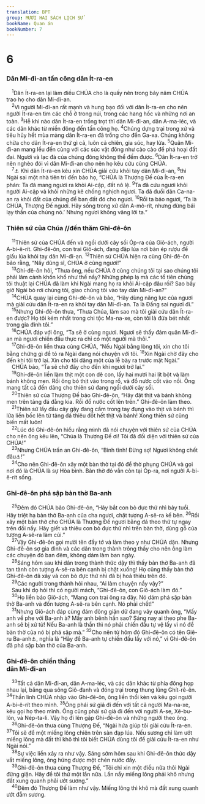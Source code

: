 ```yaml
---
translation: BPT
group: MƯƠI HAI SÁCH LỊCH SỬ
bookName: Quan án 
bookNumber: 7
---
```


<div class="title"><h1>6</h1><h3>Dân Mi-đi-an tấn công dân Ít-ra-en</h3></div>
<span class="verse cac_6_1"> <sup>1</sup>Dân Ít-ra-en lại làm điều CHÚA cho là quấy nên trong bảy năm CHÚA trao họ cho dân Mi-đi-an.<br/></span>
<span class="verse cac_6_2"> <sup>2</sup>Vì người Mi-đi-an rất mạnh và hung bạo đối với dân Ít-ra-en cho nên người Ít-ra-en tìm các chỗ ở trong núi, trong các hang hốc và những nơi an toàn.</span>
<span class="verse cac_6_3"><sup>3</sup>Hễ khi nào dân Ít-ra-en trồng trọt thì dân Mi-đi-an, dân A-ma-léc, và các dân khác từ miền đông đến tấn công họ.</span>
<span class="verse cac_6_4"><sup>4</sup>Chúng dựng trại trong xứ và tiêu hủy hết mùa màng dân Ít-ra-en đã trồng cho đến Ga-xa. Chúng không chừa cho dân Ít-ra-en thứ gì cả, luôn cả chiên, gia súc, hay lừa.</span>
<span class="verse cac_6_5"><sup>5</sup>Quân Mi-đi-an mang lều đến cùng với các súc vật đông như cào cào để phá hoại đất đai. Người và lạc đà của chúng đông không thể đếm được.</span>
<span class="verse cac_6_6"><sup>6</sup>Dân Ít-ra-en trở nên nghèo đói vì dân Mi-đi-an cho nên họ kêu cứu cùng CHÚA.<br/></span>
<span class="verse cac_6_7"> <sup>7</sup><a data-toggle="tooltip" data-placement="bottom" title="Các câu nầy không thấy trong bản Hê-bơ-rơ xưa nhất của sách Quan Án thuộc Cuộn Sách Biển Chết, tập 4Q Quan Án A.">⚓</a> Khi dân Ít-ra-en kêu xin CHÚA giải cứu khỏi tay dân Mi-đi-an,</span>
<span class="verse cac_6_8"><sup>8</sup>thì Ngài sai một nhà tiên tri đến bảo họ, “CHÚA là Thượng Đế của Ít-ra-en phán: Ta đã mang ngươi ra khỏi Ai-cập, đất nô lệ.</span>
<span class="verse cac_6_9"><sup>9</sup>Ta đã cứu ngươi khỏi người Ai-cập và khỏi những kẻ chống nghịch ngươi. Ta đã đuổi dân Ca-na-an ra khỏi đất của chúng để ban đất đó cho ngươi.</span>
<span class="verse cac_6_10"><sup>10</sup>Rồi ta bảo ngươi, ‘Ta là CHÚA, Thượng Đế ngươi. Hãy sống trong xứ dân A-mô-rít, nhưng đừng bái lạy thần của chúng nó.’ Nhưng ngươi không vâng lời ta.”<br/></span>
<div class="title"><h3>Thiên sứ của Chúa //đến thăm Ghi-đê-ôn</h3></div>
<span class="verse cac_6_11"> <sup>11</sup>Thiên sứ của CHÚA đến và ngồi dưới cây sồi Óp-ra của Giô-ách, người A-bi-ê-rít. Ghi-đê-ôn, con trai Giô-ách, đang đập lúa nơi bàn ép rượu để giấu lúa khỏi tay dân Mi-đi-an.</span>
<span class="verse cac_6_12"><sup>12</sup>Thiên sứ CHÚA hiện ra cùng Ghi-đê-ôn bảo rằng, “Nầy dũng sĩ, CHÚA ở cùng ngươi!”<br/></span>
<span class="verse cac_6_13"> <sup>13</sup>Ghi-đê-ôn hỏi, “Thưa ông, nếu CHÚA ở cùng chúng tôi tại sao chúng tôi phải lâm cảnh khốn khổ như thế nầy? Những phép lạ mà các tổ tiên chúng tôi thuật lại CHÚA đã làm khi Ngài mang họ ra khỏi Ai-cập đâu rồi? Sao bây giờ Ngài bỏ rơi chúng tôi, giao chúng tôi vào tay dân Mi-đi-an?”<br/></span>
<span class="verse cac_6_14"> <sup>14</sup>CHÚA quay lại cùng Ghi-đê-ôn và bảo, “Hãy dùng năng lực của ngươi mà giải cứu dân Ít-ra-en ra khỏi tay dân Mi-đi-an. Ta là Đấng sai ngươi đi.”<br/></span>
<span class="verse cac_6_15"> <sup>15</sup>Nhưng Ghi-đê-ôn thưa, “Thưa Chúa, làm sao mà tôi giải cứu dân Ít-ra-en được? Họ tôi kém nhất trong chi tộc Ma-na-xe, còn tôi là đứa bét nhất trong gia đình tôi.”<br/></span>
<span class="verse cac_6_16"> <sup>16</sup>CHÚA đáp với ông, “Ta sẽ ở cùng ngươi. Ngươi sẽ thấy đám quân Mi-đi-an mà ngươi chiến đấu thực ra chỉ có một người mà thôi.”<br/></span>
<span class="verse cac_6_17"> <sup>17</sup>Ghi-đê-ôn liền thưa cùng CHÚA, “Nếu Ngài bằng lòng tôi, xin cho tôi bằng chứng gì để tỏ ra Ngài đang nói chuyện với tôi.</span>
<span class="verse cac_6_18"><sup>18</sup>Xin Ngài chờ đây cho đến khi tôi trở lại. Xin cho tôi dâng một của lễ bày ra trước mặt Ngài.”<br/> CHÚA bảo, “Ta sẽ chờ đây cho đến khi ngươi trở lại.”<br/></span>
<span class="verse cac_6_19"> <sup>19</sup>Ghi-đê-ôn liền làm thịt một con dê con, lấy hai mươi hai lít bột và làm bánh không men. Rồi ông bỏ thịt vào trong rổ, và đổ nước cốt vào nồi. Ông mang tất cả đến dâng cho thiên sứ đang ngồi dưới cây sồi.<br/></span>
<span class="verse cac_6_20"> <sup>20</sup>Thiên sứ của Thượng Đế bảo Ghi-đê-ôn, “Hãy đặt thịt và bánh không men trên tảng đá đằng kia. Rồi đổ nước cốt lên trên.” Ghi-đê-ôn làm theo.<br/></span>
<span class="verse cac_6_21"> <sup>21</sup>Thiên sứ lấy đầu cây gậy đang cầm trong tay đụng vào thịt và bánh thì lửa liền bốc lên từ tảng đá thiêu đốt hết thịt và bánh! Xong thiên sứ cũng biến mất luôn!<br/></span>
<span class="verse cac_6_22"> <sup>22</sup>Lúc đó Ghi-đê-ôn hiểu rằng mình đã nói chuyện với thiên sứ của CHÚA cho nên ông kêu lên, “Chúa là Thượng Đế ơi! Tôi đã đối diện với thiên sứ của CHÚA!”<br/></span>
<span class="verse cac_6_23"> <sup>23</sup>Nhưng CHÚA trấn an Ghi-đê-ôn, “Bình tĩnh! Đừng sợ! Ngươi không chết đâu<a data-toggle="tooltip" data-placement="bottom" title="Ghi-đê-ôn yên trí mình sẽ chết vì đã nhìn thấy CHÚA tận mắt.">⚓</a>!”<br/></span>
<span class="verse cac_6_24"> <sup>24</sup>Cho nên Ghi-đê-ôn xây một bàn thờ tại đó để thờ phụng CHÚA và gọi nơi đó là CHÚA là sự Hòa bình. Bàn thờ đó vẫn còn tại Óp-ra, nơi người A-bi-ê-rít sống.<br/></span>
<div class="title"><h3>Ghi-đê-ôn phá sập bàn thờ Ba-anh</h3></div>
<span class="verse cac_6_25"> <sup>25</sup>Đêm đó CHÚA bảo Ghi-đê-ôn, “Hãy bắt con bò đực thứ nhì bảy tuổi. Hãy triệt hạ bàn thờ Ba-anh của cha ngươi, chặt tượng A-sê-ra kế bên.</span>
<span class="verse cac_6_26"><sup>26</sup>Rồi xây một bàn thờ cho CHÚA là Thượng Đế ngươi bằng đá theo thứ tự ngay trên đồi nầy. Hãy giết và thiêu con bò đực thứ nhì trên bàn thờ, dùng gỗ của tượng A-sê-ra làm củi.”<br/></span>
<span class="verse cac_6_27"> <sup>27</sup>Vậy Ghi-đê-ôn gọi mười tên đầy tớ và làm theo y như CHÚA dặn. Nhưng Ghi-đê-ôn sợ gia đình và các dân trong thành trông thấy cho nên ông làm các chuyện đó ban đêm, không dám làm ban ngày.<br/></span>
<span class="verse cac_6_28"> <sup>28</sup>Sáng hôm sau khi dân trong thành thức dậy thì thấy bàn thờ Ba-anh đã tan tành còn tượng A-sê-ra bên cạnh bị chặt xuống! Họ cũng thấy bàn thờ Ghi-đê-ôn đã xây và con bò đực thứ nhì đã bị hoả thiêu trên đó.<br/></span>
<span class="verse cac_6_29"> <sup>29</sup>Các người trong thành hỏi nhau, “Ai làm chuyện nầy vậy?”<br/> Sau khi dọ hỏi thì có người mách, “Ghi-đê-ôn, con Giô-ách làm đó.”<br/></span>
<span class="verse cac_6_30"> <sup>30</sup>Họ liền bảo Giô-ách, “Mang con trai ông ra đây. Nó dám phá sập bàn thờ Ba-anh và đốn tượng A-sê-ra bên cạnh. Nó phải chết!”<br/></span>
<span class="verse cac_6_31"> <sup>31</sup>Nhưng Giô-ách đáp cùng đám đông giận dữ đang vây quanh ông, “Mấy anh về phe với Ba-anh à? Mấy anh bênh hắn sao? Sáng nay ai theo phe Ba-anh sẽ bị xử tử! Nếu Ba-anh là thần thì nó phải chiến đấu tự vệ lấy vì nó để bàn thờ của nó bị phá sập mà.”</span>
<span class="verse cac_6_32"><sup>32</sup>Cho nên từ hôm đó Ghi-đê-ôn có tên Giê-ru Ba-anh<a data-toggle="tooltip" data-placement="bottom" title="Nghĩa là “hãy để Ba-anh biện luận lấy cho mình.”">⚓</a>, nghĩa là “Hãy để Ba-anh tự chiến đấu lấy với nó,” vì Ghi-đê-ôn đã phá sập bàn thờ của Ba-anh.<br/></span>
<div class="title"><h3>Ghi-đê-ôn chiến thắng<br/>dân Mi-đi-an</h3></div>
<span class="verse cac_6_33"> <sup>33</sup>Tất cả dân Mi-đi-an, dân A-ma-léc, và các dân khác từ phía đông họp nhau lại, băng qua sông Giô-đanh và đóng trại trong thung lũng Ghít-rê-ên.</span>
<span class="verse cac_6_34"><sup>34</sup>Thần linh CHÚA nhập vào Ghi-đê-ôn, ông liền thổi kèn và kêu gọi người A-bi-ê-rít theo mình.</span>
<span class="verse cac_6_35"><sup>35</sup>Ông phái sứ giả đi đến với tất cả người Ma-na-xe, kêu gọi họ theo mình. Ông cũng phái sứ giả đi đến với người A-se, Xê-bu-lôn, và Nép-ta-li. Vậy họ đi lên gặp Ghi-đê-ôn và những người theo ông.<br/></span>
<span class="verse cac_6_36"> <sup>36</sup>Ghi-đê-ôn thưa cùng Thượng Đế, “Ngài hứa giúp tôi giải cứu Ít-ra-en.</span>
<span class="verse cac_6_37"><sup>37</sup>Tôi sẽ để một miếng lông chiên trên sàn đạp lúa. Nếu sương chỉ làm ướt miếng lông mà đất thì khô thì tôi biết CHÚA dùng tôi để giải cứu Ít-ra-en như Ngài nói.”<br/></span>
<span class="verse cac_6_38"> <sup>38</sup>Sự việc liền xảy ra như vậy. Sáng sớm hôm sau khi Ghi-đê-ôn thức dậy vắt miếng lông, ông hứng được một chén nước đầy.<br/></span>
<span class="verse cac_6_39"> <sup>39</sup>Ghi-đê-ôn thưa cùng Thượng Đế, “Tôi chỉ xin một điều nữa thôi Ngài đừng giận. Hãy để tôi thử một lần nữa. Lần nầy miếng lông phải khô nhưng đất xung quanh phải ướt sương.”<br/></span>
<span class="verse cac_6_40"> <sup>40</sup>Đêm đó Thượng Đế làm như vậy. Miếng lông thì khô mà đất xung quanh ướt đẫm sương.<br/></span>
